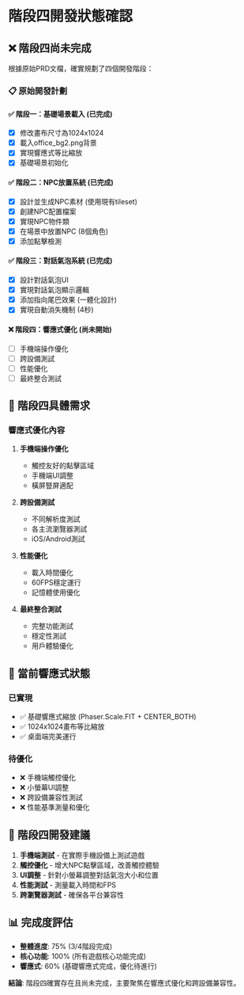 # 階段四開發狀態確認

## ❌ 階段四尚未完成

根據原始PRD文檔，確實規劃了四個開發階段：

### 📋 原始開發計劃

#### ✅ 階段一：基礎場景載入 (已完成)
- [x] 修改畫布尺寸為1024x1024
- [x] 載入office_bg2.png背景
- [x] 實現響應式等比縮放
- [x] 基礎場景初始化

#### ✅ 階段二：NPC放置系統 (已完成)
- [x] 設計並生成NPC素材 (使用現有tileset)
- [x] 創建NPC配置檔案
- [x] 實現NPC物件類
- [x] 在場景中放置NPC (8個角色)
- [x] 添加點擊檢測

#### ✅ 階段三：對話氣泡系統 (已完成)
- [x] 設計對話氣泡UI
- [x] 實現對話氣泡顯示邏輯
- [x] 添加指向尾巴效果 (一體化設計)
- [x] 實現自動消失機制 (4秒)

#### ❌ 階段四：響應式優化 (尚未開始)
- [ ] 手機端操作優化
- [ ] 跨設備測試
- [ ] 性能優化
- [ ] 最終整合測試

## 🎯 階段四具體需求

### 響應式優化內容
1. **手機端操作優化**
   - 觸控友好的點擊區域
   - 手機端UI調整
   - 橫屏豎屏適配

2. **跨設備測試**
   - 不同解析度測試
   - 各主流瀏覽器測試
   - iOS/Android測試

3. **性能優化**
   - 載入時間優化
   - 60FPS穩定運行
   - 記憶體使用優化

4. **最終整合測試**
   - 完整功能測試
   - 穩定性測試
   - 用戶體驗優化

## 📱 當前響應式狀態

### 已實現
- ✅ 基礎響應式縮放 (Phaser.Scale.FIT + CENTER_BOTH)
- ✅ 1024x1024畫布等比縮放
- ✅ 桌面端完美運行

### 待優化
- ❌ 手機端觸控優化
- ❌ 小螢幕UI調整
- ❌ 跨設備兼容性測試
- ❌ 性能基準測量和優化

## 🚀 階段四開發建議

1. **手機端測試** - 在實際手機設備上測試遊戲
2. **觸控優化** - 增大NPC點擊區域，改善觸控體驗
3. **UI調整** - 針對小螢幕調整對話氣泡大小和位置
4. **性能測試** - 測量載入時間和FPS
5. **跨瀏覽器測試** - 確保各平台兼容性

## 📊 完成度評估

- **整體進度**: 75% (3/4階段完成)
- **核心功能**: 100% (所有遊戲核心功能完成)
- **響應式**: 60% (基礎響應式完成，優化待進行)

**結論**: 階段四確實存在且尚未完成，主要聚焦在響應式優化和跨設備兼容性。